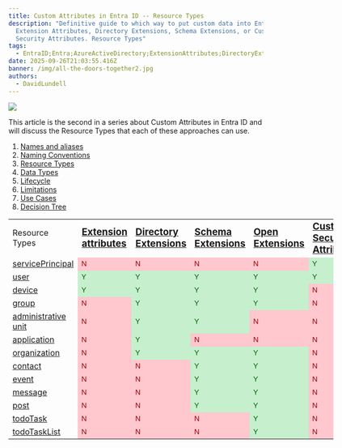 ```yaml
---
title: Custom Attributes in Entra ID -- R﻿esource Types
description: "Definitive guide to which way to put custom data into Entra ID:
  Extension Attributes, Directory Extensions, Schema Extensions, or Custom
  Security Attributes. R﻿esource Types"
tags:
  - EntraID;Entra;AzureActiveDirectory;ExtensionAttributes;DirectoryExtensions;SchemaExtensions;CustomSecurityAttributes;
date: 2025-09-26T21:03:55.416Z
banner: /img/all-the-doors-together2.jpg
authors:
  - DavidLundell
---
```

![](/img/all-the-doors-together2.jpg)

This article is the second in a series about Custom Attributes in Entra ID and will discuss the Resource Types that each of these approaches can use.

1. [Names and aliases](/blog/2025/09/custom-attributes-in-entra-id/#names-and-aliases)
2. [N﻿aming Conventions](/blog/2025/09/custom-attributes-in-entra-id-naming-conventions/)
3. [R﻿esource Types](/blog/2025/09/custom-attributes-in-entra-id-resource-types/)
4. [D﻿ata Types](/blog/2025/09/custom-attributes-in-entra-id-data-types/)
5. [L﻿ifecycle](/blog/2025/09/custom-attributes-in-entra-id-lifecycle/)
6. [L﻿imitations](/blog/2025/09/custom-attributes-in-entra-id-limitations/)
7. [U﻿se Cases](/blog/2025/09/custom-attributes-in-entra-id-use-cases/)
8. [Decision Tree](/blog/2025/09/custom-attributes-in-entra-id-decision-tree/)


<table border=0 cellpadding=0 cellspacing=0 width=641 style='border-collapse:
 collapse;table-layout:fixed;width:482pt'>
 <col width=137 style='mso-width-source:userset;mso-width-alt:4653;width:103pt'>
 <col width=100 style='mso-width-source:userset;mso-width-alt:3373;width:75pt'>
 <col width=108 style='mso-width-source:userset;mso-width-alt:3644;width:81pt'>
 <col width=102 span=2 style='mso-width-source:userset;mso-width-alt:3463;
 width:77pt'>
 <col width=92 style='mso-width-source:userset;mso-width-alt:3117;width:69pt'>
 <tr height=74 style='height:55.35pt'>
  <td height=74 class=xl69 align=left width=137 style='height:55.35pt;
  width:103pt'>Resource Types</td>
  <td class=xl73 align=left width=100 style='width:75pt'><a
  href="https://learn.microsoft.com/en-us/graph/extensibility-overview?tabs=http#extension-attributes"
  target="_parent"><span style='font-size:14.0pt;font-weight:700'>Extension
  attributes</span></a></td>
  <td class=xl76 align=left width=108 style='border-left:none;width:81pt'><a
  href="https://learn.microsoft.com/en-us/graph/extensibility-overview?tabs=http#directory-microsoft-entra-id-extensions"
  target="_parent"><span style='font-size:14.0pt;font-weight:700'>Directory
  Extensions</span></a></td>
  <td class=xl75 align=left width=102 style='border-left:none;width:77pt'><a
  href="https://learn.microsoft.com/en-us/graph/extensibility-overview?tabs=http#schema-extensions"
  target="_parent"><span style='font-size:14.0pt;font-weight:700'>Schema
  Extensions</span></a></td>
  <td class=xl75 align=left width=102 style='border-left:none;width:77pt'><a
  href="https://learn.microsoft.com/en-us/graph/extensibility-overview?tabs=http#open-extensions"
  target="_parent"><span style='font-size:14.0pt;font-weight:700'>Open
  Extensions</span></a></td>
  <td class=xl75 align=left width=92 style='border-left:none;width:69pt'><a
  href="https://learn.microsoft.com/en-us/entra/fundamentals/custom-security-attributes-overview"
  target="_parent"><span style='font-size:14.0pt;font-weight:700'>Custom
  Security Attributes</span></a></td>
 </tr>
 <tr height=19 style='height:14.35pt'>
  <td height=19 class=xl72 align=left style='height:14.35pt'><a
  href="https://learn.microsoft.com/en-us/graph/api/resources/servicePrincipal?view=graph-rest-1.0"
  target="_parent">servicePrincipal</a></td>
  <td class=xl67 style='font-size:11.0pt;color:#9C0006;font-weight:400;
  text-decoration:none;text-underline-style:none;text-line-through:none;
  font-family:"Aptos Narrow", sans-serif;background:#FFC7CE;mso-pattern:black none'>N</td>
  <td class=xl67 style='font-size:11.0pt;color:#9C0006;font-weight:400;
  text-decoration:none;text-underline-style:none;text-line-through:none;
  font-family:"Aptos Narrow", sans-serif;background:#FFC7CE;mso-pattern:black none'>N</td>
  <td class=xl67 style='font-size:11.0pt;color:#9C0006;font-weight:400;
  text-decoration:none;text-underline-style:none;text-line-through:none;
  font-family:"Aptos Narrow", sans-serif;background:#FFC7CE;mso-pattern:black none'>N</td>
  <td class=xl67 style='font-size:11.0pt;color:#9C0006;font-weight:400;
  text-decoration:none;text-underline-style:none;text-line-through:none;
  font-family:"Aptos Narrow", sans-serif;background:#FFC7CE;mso-pattern:black none'>N</td>
  <td class=xl67 style='font-size:11.0pt;color:#006100;font-weight:400;
  text-decoration:none;text-underline-style:none;text-line-through:none;
  font-family:"Aptos Narrow", sans-serif;background:#C6EFCE;mso-pattern:black none'>Y</td>
 </tr>
 <tr height=19 style='height:14.35pt'>
  <td height=19 class=xl72 align=left style='height:14.35pt'><a
  href="https://learn.microsoft.com/en-us/graph/api/resources/user?view=graph-rest-1.0"
  target="_parent">user</a></td>
  <td class=xl67 style='font-size:11.0pt;color:#006100;font-weight:400;
  text-decoration:none;text-underline-style:none;text-line-through:none;
  font-family:"Aptos Narrow", sans-serif;background:#C6EFCE;mso-pattern:black none'>Y</td>
  <td class=xl67 style='font-size:11.0pt;color:#006100;font-weight:400;
  text-decoration:none;text-underline-style:none;text-line-through:none;
  font-family:"Aptos Narrow", sans-serif;background:#C6EFCE;mso-pattern:black none'>Y</td>
  <td class=xl67 style='font-size:11.0pt;color:#006100;font-weight:400;
  text-decoration:none;text-underline-style:none;text-line-through:none;
  font-family:"Aptos Narrow", sans-serif;background:#C6EFCE;mso-pattern:black none'>Y</td>
  <td class=xl67 style='font-size:11.0pt;color:#006100;font-weight:400;
  text-decoration:none;text-underline-style:none;text-line-through:none;
  font-family:"Aptos Narrow", sans-serif;background:#C6EFCE;mso-pattern:black none'>Y</td>
  <td class=xl67 style='font-size:11.0pt;color:#006100;font-weight:400;
  text-decoration:none;text-underline-style:none;text-line-through:none;
  font-family:"Aptos Narrow", sans-serif;background:#C6EFCE;mso-pattern:black none'>Y</td>
 </tr>
 <tr height=19 style='height:14.35pt'>
  <td height=19 class=xl72 align=left style='height:14.35pt'><a
  href="https://learn.microsoft.com/en-us/graph/api/resources/device?view=graph-rest-1.0"
  target="_parent">device</a></td>
  <td class=xl67 style='font-size:11.0pt;color:#006100;font-weight:400;
  text-decoration:none;text-underline-style:none;text-line-through:none;
  font-family:"Aptos Narrow", sans-serif;background:#C6EFCE;mso-pattern:black none'>Y</td>
  <td class=xl67 style='font-size:11.0pt;color:#006100;font-weight:400;
  text-decoration:none;text-underline-style:none;text-line-through:none;
  font-family:"Aptos Narrow", sans-serif;background:#C6EFCE;mso-pattern:black none'>Y</td>
  <td class=xl67 style='font-size:11.0pt;color:#006100;font-weight:400;
  text-decoration:none;text-underline-style:none;text-line-through:none;
  font-family:"Aptos Narrow", sans-serif;background:#C6EFCE;mso-pattern:black none'>Y</td>
  <td class=xl67 style='font-size:11.0pt;color:#006100;font-weight:400;
  text-decoration:none;text-underline-style:none;text-line-through:none;
  font-family:"Aptos Narrow", sans-serif;background:#C6EFCE;mso-pattern:black none'>Y</td>
  <td class=xl67 style='font-size:11.0pt;color:#9C0006;font-weight:400;
  text-decoration:none;text-underline-style:none;text-line-through:none;
  font-family:"Aptos Narrow", sans-serif;background:#FFC7CE;mso-pattern:black none'>N</td>
 </tr>
 <tr height=19 style='height:14.35pt'>
  <td height=19 class=xl72 align=left style='height:14.35pt'><a
  href="https://learn.microsoft.com/en-us/graph/api/resources/group?view=graph-rest-1.0"
  target="_parent">group</a></td>
  <td class=xl67 style='font-size:11.0pt;color:#9C0006;font-weight:400;
  text-decoration:none;text-underline-style:none;text-line-through:none;
  font-family:"Aptos Narrow", sans-serif;background:#FFC7CE;mso-pattern:black none'>N</td>
  <td class=xl67 style='font-size:11.0pt;color:#006100;font-weight:400;
  text-decoration:none;text-underline-style:none;text-line-through:none;
  font-family:"Aptos Narrow", sans-serif;background:#C6EFCE;mso-pattern:black none'>Y</td>
  <td class=xl67 style='font-size:11.0pt;color:#006100;font-weight:400;
  text-decoration:none;text-underline-style:none;text-line-through:none;
  font-family:"Aptos Narrow", sans-serif;background:#C6EFCE;mso-pattern:black none'>Y</td>
  <td class=xl67 style='font-size:11.0pt;color:#006100;font-weight:400;
  text-decoration:none;text-underline-style:none;text-line-through:none;
  font-family:"Aptos Narrow", sans-serif;background:#C6EFCE;mso-pattern:black none'>Y</td>
  <td class=xl67 style='font-size:11.0pt;color:#9C0006;font-weight:400;
  text-decoration:none;text-underline-style:none;text-line-through:none;
  font-family:"Aptos Narrow", sans-serif;background:#FFC7CE;mso-pattern:black none'>N</td>
 </tr>
 <tr height=19 style='height:14.35pt'>
  <td height=19 class=xl72 align=left style='height:14.35pt'><a
  href="https://learn.microsoft.com/en-us/graph/api/resources/administrativeunit?view=graph-rest-1.0"
  target="_parent">administrative unit</a></td>
  <td class=xl67 style='font-size:11.0pt;color:#9C0006;font-weight:400;
  text-decoration:none;text-underline-style:none;text-line-through:none;
  font-family:"Aptos Narrow", sans-serif;background:#FFC7CE;mso-pattern:black none'>N</td>
  <td class=xl67 style='font-size:11.0pt;color:#006100;font-weight:400;
  text-decoration:none;text-underline-style:none;text-line-through:none;
  font-family:"Aptos Narrow", sans-serif;background:#C6EFCE;mso-pattern:black none'>Y</td>
  <td class=xl67 style='font-size:11.0pt;color:#006100;font-weight:400;
  text-decoration:none;text-underline-style:none;text-line-through:none;
  font-family:"Aptos Narrow", sans-serif;background:#C6EFCE;mso-pattern:black none'>Y</td>
  <td class=xl67 style='font-size:11.0pt;color:#9C0006;font-weight:400;
  text-decoration:none;text-underline-style:none;text-line-through:none;
  font-family:"Aptos Narrow", sans-serif;background:#FFC7CE;mso-pattern:black none'>N</td>
  <td class=xl67 style='font-size:11.0pt;color:#9C0006;font-weight:400;
  text-decoration:none;text-underline-style:none;text-line-through:none;
  font-family:"Aptos Narrow", sans-serif;background:#FFC7CE;mso-pattern:black none'>N</td>
 </tr>
 <tr height=19 style='height:14.35pt'>
  <td height=19 class=xl72 align=left style='height:14.35pt'><a
  href="https://learn.microsoft.com/en-us/graph/api/resources/application?view=graph-rest-1.0"
  target="_parent">application</a></td>
  <td class=xl67 style='font-size:11.0pt;color:#9C0006;font-weight:400;
  text-decoration:none;text-underline-style:none;text-line-through:none;
  font-family:"Aptos Narrow", sans-serif;background:#FFC7CE;mso-pattern:black none'>N</td>
  <td class=xl67 style='font-size:11.0pt;color:#006100;font-weight:400;
  text-decoration:none;text-underline-style:none;text-line-through:none;
  font-family:"Aptos Narrow", sans-serif;background:#C6EFCE;mso-pattern:black none'>Y</td>
  <td class=xl67 style='font-size:11.0pt;color:#9C0006;font-weight:400;
  text-decoration:none;text-underline-style:none;text-line-through:none;
  font-family:"Aptos Narrow", sans-serif;background:#FFC7CE;mso-pattern:black none'>N</td>
  <td class=xl67 style='font-size:11.0pt;color:#9C0006;font-weight:400;
  text-decoration:none;text-underline-style:none;text-line-through:none;
  font-family:"Aptos Narrow", sans-serif;background:#FFC7CE;mso-pattern:black none'>N</td>
  <td class=xl67 style='font-size:11.0pt;color:#9C0006;font-weight:400;
  text-decoration:none;text-underline-style:none;text-line-through:none;
  font-family:"Aptos Narrow", sans-serif;background:#FFC7CE;mso-pattern:black none'>N</td>
 </tr>
 <tr height=19 style='height:14.35pt'>
  <td height=19 class=xl72 align=left style='height:14.35pt'><a
  href="https://learn.microsoft.com/en-us/graph/api/resources/organization?view=graph-rest-1.0"
  target="_parent">organization</a></td>
  <td class=xl67 style='font-size:11.0pt;color:#9C0006;font-weight:400;
  text-decoration:none;text-underline-style:none;text-line-through:none;
  font-family:"Aptos Narrow", sans-serif;background:#FFC7CE;mso-pattern:black none'>N</td>
  <td class=xl67 style='font-size:11.0pt;color:#006100;font-weight:400;
  text-decoration:none;text-underline-style:none;text-line-through:none;
  font-family:"Aptos Narrow", sans-serif;background:#C6EFCE;mso-pattern:black none'>Y</td>
  <td class=xl67 style='font-size:11.0pt;color:#006100;font-weight:400;
  text-decoration:none;text-underline-style:none;text-line-through:none;
  font-family:"Aptos Narrow", sans-serif;background:#C6EFCE;mso-pattern:black none'>Y</td>
  <td class=xl67 style='font-size:11.0pt;color:#006100;font-weight:400;
  text-decoration:none;text-underline-style:none;text-line-through:none;
  font-family:"Aptos Narrow", sans-serif;background:#C6EFCE;mso-pattern:black none'>Y</td>
  <td class=xl67 style='font-size:11.0pt;color:#9C0006;font-weight:400;
  text-decoration:none;text-underline-style:none;text-line-through:none;
  font-family:"Aptos Narrow", sans-serif;background:#FFC7CE;mso-pattern:black none'>N</td>
 </tr>
 <tr height=19 style='height:14.35pt'>
  <td height=19 class=xl72 align=left style='height:14.35pt'><a
  href="https://learn.microsoft.com/en-us/graph/api/resources/contact?view=graph-rest-1.0"
  target="_parent">contact</a></td>
  <td class=xl67 style='font-size:11.0pt;color:#9C0006;font-weight:400;
  text-decoration:none;text-underline-style:none;text-line-through:none;
  font-family:"Aptos Narrow", sans-serif;background:#FFC7CE;mso-pattern:black none'>N</td>
  <td class=xl67 style='font-size:11.0pt;color:#9C0006;font-weight:400;
  text-decoration:none;text-underline-style:none;text-line-through:none;
  font-family:"Aptos Narrow", sans-serif;background:#FFC7CE;mso-pattern:black none'>N</td>
  <td class=xl67 style='font-size:11.0pt;color:#006100;font-weight:400;
  text-decoration:none;text-underline-style:none;text-line-through:none;
  font-family:"Aptos Narrow", sans-serif;background:#C6EFCE;mso-pattern:black none'>Y</td>
  <td class=xl67 style='font-size:11.0pt;color:#006100;font-weight:400;
  text-decoration:none;text-underline-style:none;text-line-through:none;
  font-family:"Aptos Narrow", sans-serif;background:#C6EFCE;mso-pattern:black none'>Y</td>
  <td class=xl67 style='font-size:11.0pt;color:#9C0006;font-weight:400;
  text-decoration:none;text-underline-style:none;text-line-through:none;
  font-family:"Aptos Narrow", sans-serif;background:#FFC7CE;mso-pattern:black none'>N</td>
 </tr>
 <tr height=19 style='height:14.35pt'>
  <td height=19 class=xl72 align=left style='height:14.35pt'><a
  href="https://learn.microsoft.com/en-us/graph/api/resources/event?view=graph-rest-1.0"
  target="_parent">event</a></td>
  <td class=xl67 style='font-size:11.0pt;color:#9C0006;font-weight:400;
  text-decoration:none;text-underline-style:none;text-line-through:none;
  font-family:"Aptos Narrow", sans-serif;background:#FFC7CE;mso-pattern:black none'>N</td>
  <td class=xl67 style='font-size:11.0pt;color:#9C0006;font-weight:400;
  text-decoration:none;text-underline-style:none;text-line-through:none;
  font-family:"Aptos Narrow", sans-serif;background:#FFC7CE;mso-pattern:black none'>N</td>
  <td class=xl67 style='font-size:11.0pt;color:#006100;font-weight:400;
  text-decoration:none;text-underline-style:none;text-line-through:none;
  font-family:"Aptos Narrow", sans-serif;background:#C6EFCE;mso-pattern:black none'>Y</td>
  <td class=xl67 style='font-size:11.0pt;color:#006100;font-weight:400;
  text-decoration:none;text-underline-style:none;text-line-through:none;
  font-family:"Aptos Narrow", sans-serif;background:#C6EFCE;mso-pattern:black none'>Y</td>
  <td class=xl67 style='font-size:11.0pt;color:#9C0006;font-weight:400;
  text-decoration:none;text-underline-style:none;text-line-through:none;
  font-family:"Aptos Narrow", sans-serif;background:#FFC7CE;mso-pattern:black none'>N</td>
 </tr>
 <tr height=19 style='height:14.35pt'>
  <td height=19 class=xl72 align=left style='height:14.35pt'><a
  href="https://learn.microsoft.com/en-us/graph/api/resources/message?view=graph-rest-1.0"
  target="_parent">message</a></td>
  <td class=xl67 style='font-size:11.0pt;color:#9C0006;font-weight:400;
  text-decoration:none;text-underline-style:none;text-line-through:none;
  font-family:"Aptos Narrow", sans-serif;background:#FFC7CE;mso-pattern:black none'>N</td>
  <td class=xl67 style='font-size:11.0pt;color:#9C0006;font-weight:400;
  text-decoration:none;text-underline-style:none;text-line-through:none;
  font-family:"Aptos Narrow", sans-serif;background:#FFC7CE;mso-pattern:black none'>N</td>
  <td class=xl67 style='font-size:11.0pt;color:#006100;font-weight:400;
  text-decoration:none;text-underline-style:none;text-line-through:none;
  font-family:"Aptos Narrow", sans-serif;background:#C6EFCE;mso-pattern:black none'>Y</td>
  <td class=xl67 style='font-size:11.0pt;color:#006100;font-weight:400;
  text-decoration:none;text-underline-style:none;text-line-through:none;
  font-family:"Aptos Narrow", sans-serif;background:#C6EFCE;mso-pattern:black none'>Y</td>
  <td class=xl67 style='font-size:11.0pt;color:#9C0006;font-weight:400;
  text-decoration:none;text-underline-style:none;text-line-through:none;
  font-family:"Aptos Narrow", sans-serif;background:#FFC7CE;mso-pattern:black none'>N</td>
 </tr>
 <tr height=19 style='height:14.35pt'>
  <td height=19 class=xl72 align=left style='height:14.35pt'><a
  href="https://learn.microsoft.com/en-us/graph/api/resources/post?view=graph-rest-1.0"
  target="_parent">post</a></td>
  <td class=xl67 style='font-size:11.0pt;color:#9C0006;font-weight:400;
  text-decoration:none;text-underline-style:none;text-line-through:none;
  font-family:"Aptos Narrow", sans-serif;background:#FFC7CE;mso-pattern:black none'>N</td>
  <td class=xl67 style='font-size:11.0pt;color:#9C0006;font-weight:400;
  text-decoration:none;text-underline-style:none;text-line-through:none;
  font-family:"Aptos Narrow", sans-serif;background:#FFC7CE;mso-pattern:black none'>N</td>
  <td class=xl67 style='font-size:11.0pt;color:#006100;font-weight:400;
  text-decoration:none;text-underline-style:none;text-line-through:none;
  font-family:"Aptos Narrow", sans-serif;background:#C6EFCE;mso-pattern:black none'>Y</td>
  <td class=xl67 style='font-size:11.0pt;color:#006100;font-weight:400;
  text-decoration:none;text-underline-style:none;text-line-through:none;
  font-family:"Aptos Narrow", sans-serif;background:#C6EFCE;mso-pattern:black none'>Y</td>
  <td class=xl67 style='font-size:11.0pt;color:#9C0006;font-weight:400;
  text-decoration:none;text-underline-style:none;text-line-through:none;
  font-family:"Aptos Narrow", sans-serif;background:#FFC7CE;mso-pattern:black none'>N</td>
 </tr>
 <tr height=19 style='height:14.35pt'>
  <td height=19 class=xl72 align=left style='height:14.35pt'><a
  href="https://learn.microsoft.com/en-us/graph/api/resources/todoTask?view=graph-rest-1.0"
  target="_parent">todoTask</a></td>
  <td class=xl67 style='font-size:11.0pt;color:#9C0006;font-weight:400;
  text-decoration:none;text-underline-style:none;text-line-through:none;
  font-family:"Aptos Narrow", sans-serif;background:#FFC7CE;mso-pattern:black none'>N</td>
  <td class=xl67 style='font-size:11.0pt;color:#9C0006;font-weight:400;
  text-decoration:none;text-underline-style:none;text-line-through:none;
  font-family:"Aptos Narrow", sans-serif;background:#FFC7CE;mso-pattern:black none'>N</td>
  <td class=xl67 style='font-size:11.0pt;color:#9C0006;font-weight:400;
  text-decoration:none;text-underline-style:none;text-line-through:none;
  font-family:"Aptos Narrow", sans-serif;background:#FFC7CE;mso-pattern:black none'>N</td>
  <td class=xl67 style='font-size:11.0pt;color:#006100;font-weight:400;
  text-decoration:none;text-underline-style:none;text-line-through:none;
  font-family:"Aptos Narrow", sans-serif;background:#C6EFCE;mso-pattern:black none'>Y</td>
  <td class=xl67 style='font-size:11.0pt;color:#9C0006;font-weight:400;
  text-decoration:none;text-underline-style:none;text-line-through:none;
  font-family:"Aptos Narrow", sans-serif;background:#FFC7CE;mso-pattern:black none'>N</td>
 </tr>
 <tr height=19 style='height:14.35pt'>
  <td height=19 class=xl72 align=left style='height:14.35pt'><a
  href="https://learn.microsoft.com/en-us/graph/api/resources/todoTaskList?view=graph-rest-1.0"
  target="_parent">todoTaskList</a></td>
  <td class=xl67 style='font-size:11.0pt;color:#9C0006;font-weight:400;
  text-decoration:none;text-underline-style:none;text-line-through:none;
  font-family:"Aptos Narrow", sans-serif;background:#FFC7CE;mso-pattern:black none'>N</td>
  <td class=xl67 style='font-size:11.0pt;color:#9C0006;font-weight:400;
  text-decoration:none;text-underline-style:none;text-line-through:none;
  font-family:"Aptos Narrow", sans-serif;background:#FFC7CE;mso-pattern:black none'>N</td>
  <td class=xl67 style='font-size:11.0pt;color:#9C0006;font-weight:400;
  text-decoration:none;text-underline-style:none;text-line-through:none;
  font-family:"Aptos Narrow", sans-serif;background:#FFC7CE;mso-pattern:black none'>N</td>
  <td class=xl67 style='font-size:11.0pt;color:#006100;font-weight:400;
  text-decoration:none;text-underline-style:none;text-line-through:none;
  font-family:"Aptos Narrow", sans-serif;background:#C6EFCE;mso-pattern:black none'>Y</td>
  <td class=xl67 style='font-size:11.0pt;color:#9C0006;font-weight:400;
  text-decoration:none;text-underline-style:none;text-line-through:none;
  font-family:"Aptos Narrow", sans-serif;background:#FFC7CE;mso-pattern:black none'>N</td>
 </tr>
 <![if supportMisalignedColumns]>
 <tr height=0 style='display:none'>
  <td width=137 style='width:103pt'></td>
  <td width=100 style='width:75pt'></td>
  <td width=108 style='width:81pt'></td>
  <td width=102 style='width:77pt'></td>
  <td width=102 style='width:77pt'></td>
  <td width=92 style='width:69pt'></td>
 </tr>
 <![endif]>
</table>



